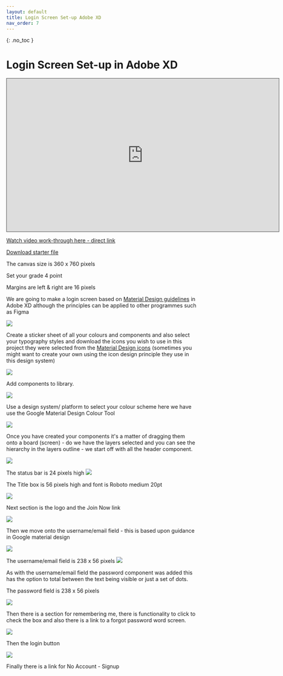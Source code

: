 ```yaml
---
layout: default
title: Login Screen Set-up Adobe XD
nav_order: 7
---
```


{: .no_toc }

# Login Screen Set-up in Adobe XD

<iframe src="https://solent.cloud.panopto.eu/Panopto/Pages/Embed.aspx?id=49f8c653-b6a2-4917-9044-ac5f0175a475&autoplay=false&offerviewer=true&showtitle=true&showbrand=false&start=0&interactivity=all" height="405" width="720" style="border: 1px solid #464646;" allowfullscreen allow="autoplay"></iframe>

[Watch video work-through here - direct link](https://solent.cloud.panopto.eu/Panopto/Pages/Viewer.aspx?id=49f8c653-b6a2-4917-9044-ac5f0175a475)

[Download starter file](images/xd_states_interaction.xd)

The canvas size is 360 x 760 pixels 

Set your grade 4 point

Margins are left & right are 16 pixels

We are going to make a login screen based on [Material Design guidelines](https://material.io/components/text-fields#anatomy) in Adobe XD although the principles can be applied to other programmes such as Figma

![](log_images/login_d_2.png)

Create a sticker sheet of all your colours and components and also select your typography styles and download the icons you wish to use in this project they were selected from the [Material Design icons](https://material.io/resources/icons/?style=baseline) (sometimes you might want to create your own using the icon design principle they use in this design system)

![](log_images/login_d_3.png)

Add components to library.

![](log_images/login_d_4.png)

Use a design system/ platform to select your colour scheme here we have use the Google Material Design Colour Tool

![](log_images/login_d_5.png)

Once you have created your components it's a matter of dragging them onto a board (screen) - do we have the layers selected and you can see the hierarchy in the layers outline - we start off with all the header component.

![](log_images/login_d_6.png)

The status bar is 24 pixels high
![](log_images/login_d_16.png)

The Title box is 56 pixels high and font is Roboto medium 20pt

![](log_images/login_d_15.png)

Next section is the logo and the Join Now link

![](log_images/login_d_7.png)

Then we move onto the username/email field - this is based upon guidance in Google material design

![](log_images/login_d_8.png)

The username/email field is 238 x 56 pixels
![](images/login_d_18.png)


As with the username/email field the password component was added this has the option to total between the text being visible or just a set of dots.

The password field is 238 x 56 pixels

![](log_images/login_d_9.png)



Then there is a section for remembering me, there is functionality to click to check the box and also there is a link to a forgot password word screen.

![](log_images/login_d_10.png)

Then the login button 

![](log_images/login_d_11.png)

Finally there is a link for No Account  - Signup
